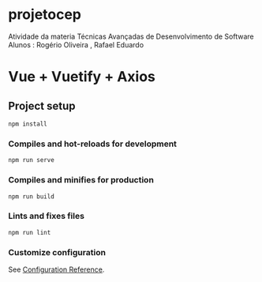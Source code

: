 # projetocep



Atividade da materia Técnicas Avançadas de Desenvolvimento de Software
Alunos : Rogério Oliveira , Rafael Eduardo


# Vue + Vuetify + Axios


## Project setup
```
npm install
```

### Compiles and hot-reloads for development
```
npm run serve
```

### Compiles and minifies for production
```
npm run build
```

### Lints and fixes files
```
npm run lint
```

### Customize configuration
See [Configuration Reference](https://cli.vuejs.org/config/).
